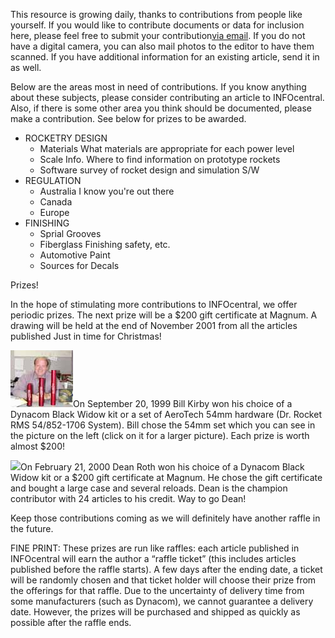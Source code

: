 This resource is growing daily, thanks to contributions from people like yourself. If you would like to contribute documents or data for inclusion here, please feel free to submit your contribution[via email](mailto:john@rocketryonline.com). If you do not have a digital camera, you can also mail photos to the editor to have them scanned. If you have additional information for an existing article, send it in as well.

Below are the areas most in need of contributions. If you know anything about these subjects, please consider contributing an article to INFOcentral. Also, if there is some other area you think should be documented, please make a contribution. See below for prizes to be awarded.

- ROCKETRY DESIGN
  - Materials What materials are appropriate for each power level
  - Scale Info. Where to find information on prototype rockets
  - Software survey of rocket design and simulation S/W
- REGULATION
  - Australia I know you're out there
  - Canada
  - Europe
- FINISHING
  - Sprial Grooves
  - Fiberglass Finishing safety, etc.
  - Automotive Paint
  - Sources for Decals

Prizes!

In the hope of stimulating more contributions to INFOcentral, we offer periodic prizes. The next prize will be a $200 gift certificate at Magnum. A drawing will be held at the end of November 2001 from all the articles published Just in time for Christmas!

[![](/images/billkirbysml.jpg)](/images/billkirby.jpg)On September 20, 1999 Bill Kirby won his choice of a Dynacom Black Widow kit or a set of AeroTech 54mm hardware (Dr. Rocket RMS 54/852-1706 System). Bill chose the 54mm set which you can see in the picture on the left (click on it for a larger picture). Each prize is worth almost $200!

[![](/images/deanrothsml.jpg)](/images/deanroth.jpg)On February 21, 2000 Dean Roth won his choice of a Dynacom Black Widow kit or a $200 gift certificate at Magnum. He chose the gift certificate and bought a large case and several reloads. Dean is the champion contributor with 24 articles to his credit. Way to go Dean!

Keep those contributions coming as we will definitely have another raffle in the future.

FINE PRINT: These prizes are run like raffles: each article published in INFOcentral will earn the author a “raffle ticket” (this includes articles published before the raffle starts). A few days after the ending date, a ticket will be randomly chosen and that ticket holder will choose their prize from the offerings for that raffle. Due to the uncertainty of delivery time from some manufacturers (such as Dynacom), we cannot guarantee a delivery date. However, the prizes will be purchased and shipped as quickly as possible after the raffle ends.


